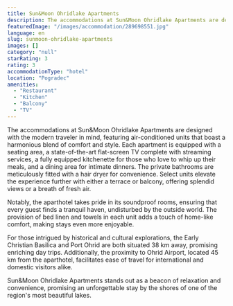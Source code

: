 ```yaml
---
title: Sun&Moon Ohridlake Apartments
description: The accommodations at Sun&Moon Ohridlake Apartments are designed with the modern traveler in mind, featuring air-conditioned units that boast a harmonious blend
featuredImage: "/images/accommodation/289698551.jpg"
language: en
slug: sunmoon-ohridlake-apartments
images: []
category: "null"
starRating: 3
rating: 3
accommodationType: "hotel"
location: "Pogradec"
amenities:
  - "Restaurant"
  - "Kitchen"
  - "Balcony"
  - "TV"
---
```


The accommodations at Sun&Moon Ohridlake Apartments are designed with the modern traveler in mind, featuring air-conditioned units that boast a harmonious blend of comfort and style. Each apartment is equipped with a seating area, a state-of-the-art flat-screen TV complete with streaming services, a fully equipped kitchenette for those who love to whip up their meals, and a dining area for intimate dinners. The private bathrooms are meticulously fitted with a hair dryer for convenience. Select units elevate the experience further with either a terrace or balcony, offering splendid views or a breath of fresh air.

Notably, the aparthotel takes pride in its soundproof rooms, ensuring that every guest finds a tranquil haven, undisturbed by the outside world. The provision of bed linen and towels in each unit adds a touch of home-like comfort, making stays even more enjoyable.

For those intrigued by historical and cultural explorations, the Early Christian Basilica and Port Ohrid are both situated 38 km away, promising enriching day trips. Additionally, the proximity to Ohrid Airport, located 45 km from the aparthotel, facilitates ease of travel for international and domestic visitors alike.

Sun&Moon Ohridlake Apartments stands out as a beacon of relaxation and convenience, promising an unforgettable stay by the shores of one of the region's most beautiful lakes.


